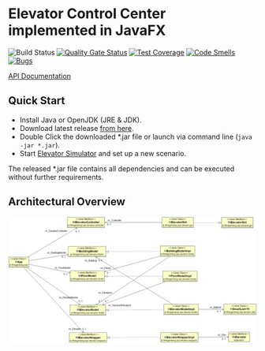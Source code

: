 Elevator Control Center implemented in JavaFX
=============================================

![Build Status](https://github.com/fhhagenberg-sqe-esd-ws20/elevator-control-center-team-f/workflows/Java%20CI%20with%20Maven/badge.svg?branch=master)
[![Quality Gate Status](https://sonarcloud.io/api/project_badges/measure?project=fhhagenberg-sqe-esd-ws20_elevator-control-center-team-f&metric=alert_status)](https://sonarcloud.io/dashboard?id=fhhagenberg-sqe-esd-ws20_elevator-control-center-team-f)
[![Test Coverage](https://sonarcloud.io/api/project_badges/measure?project=fhhagenberg-sqe-esd-ws20_elevator-control-center-team-f&metric=coverage)](https://sonarcloud.io/dashboard?id=fhhagenberg-sqe-esd-ws20_elevator-control-center-team-f)
[![Code Smells](https://sonarcloud.io/api/project_badges/measure?project=fhhagenberg-sqe-esd-ws20_elevator-control-center-team-f&metric=code_smells)](https://sonarcloud.io/dashboard?id=fhhagenberg-sqe-esd-ws20_elevator-control-center-team-f)
[![Bugs](https://sonarcloud.io/api/project_badges/measure?project=fhhagenberg-sqe-esd-ws20_elevator-control-center-team-f&metric=bugs)](https://sonarcloud.io/dashboard?id=fhhagenberg-sqe-esd-ws20_elevator-control-center-team-f)

[API Documentation](https://fhhagenberg-sqe-esd-ws20.github.io/elevator-control-center-team-f/target/site/apidocs)

Quick Start
-----------

* Install Java or OpenJDK (JRE & JDK).
* Download latest release [from here](https://github.com/fhhagenberg-sqe-esd-ws20/elevator-control-center-team-f/releases/).
* Double Click the downloaded *.jar file or launch via command line (`java -jar *.jar`).
* Start [Elevator Simulator](https://github.com/winterer/elevator/releases) and set up a new scenario.

The released *.jar file contains all dependencies and can be executed without further requirements.

Architectural Overview
-----------------------

![Architectural Overview](docs/ClassDiagrammElevator.png)